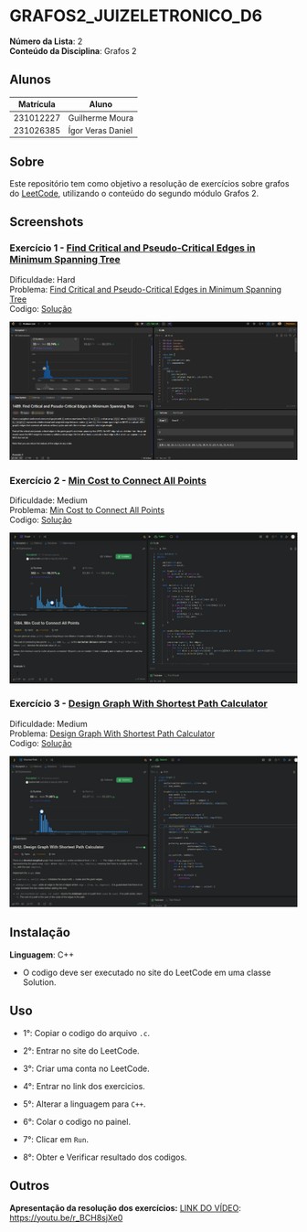 # GRAFOS2_JUIZELETRONICO_D6

**Número da Lista**: 2<br>
**Conteúdo da Disciplina**: Grafos 2<br>
 
## Alunos
|Matrícula | Aluno |
| -- | -- |
| 231012227   | Guilherme Moura  |
| 231026385  | Ígor Veras Daniel |

## Sobre 
Este repositório tem como objetivo a resolução de exercícios sobre grafos do [LeetCode](https://leetcode.com/), utilizando o conteúdo do segundo módulo Grafos 2.

## Screenshots
### Exercício 1 - [Find Critical and Pseudo-Critical Edges in Minimum Spanning Tree](https://leetcode.com/problems/find-critical-and-pseudo-critical-edges-in-minimum-spanning-tree/description)

Dificuldade: Hard<br>
Problema: [Find Critical and Pseudo-Critical Edges in Minimum Spanning Tree](https://github.com/projeto-de-algoritmos-2025/-GRAFOS2_JUIZELETRONICO_D6/blob/main/properties_graph/Exercicio1.c)<br>
Codigo: [Solução](https://github.com/projeto-de-algoritmos-2025/-GRAFOS2_JUIZELETRONICO_D6/blob/main/properties_graph/Exercicio1.md)<br>

![](https://github.com/projeto-de-algoritmos-2025/-GRAFOS2_JUIZELETRONICO_D6/blob/main/assets/imagem_2025-09-22_200250579.png)<br>


### Exercício 2 - [Min Cost to Connect All Points](https://leetcode.com/problems/min-cost-to-connect-all-points/description)

Dificuldade: Medium<br>
Problema: [Min Cost to Connect All Points](https://github.com/projeto-de-algoritmos-2025/-GRAFOS2_JUIZELETRONICO_D6/blob/main/min_cost/Exercicio2.md)<br>
Codigo: [Solução](https://github.com/projeto-de-algoritmos-2025/-GRAFOS2_JUIZELETRONICO_D6/blob/main/min_cost/Exercicio2.cpp)<br>

![](https://github.com/projeto-de-algoritmos-2025/-GRAFOS2_JUIZELETRONICO_D6/blob/main/assets/min_cost.png)<br>


### Exercício 3 - [Design Graph With Shortest Path Calculator](https://leetcode.com/problems/min-cost-to-connect-all-points/description)

Dificuldade: Medium<br>
Problema: [Design Graph With Shortest Path Calculator](https://github.com/projeto-de-algoritmos-2025/-GRAFOS2_JUIZELETRONICO_D6/blob/main/design_graph/Exercicio3.md)<br>
Codigo: [Solução](https://github.com/projeto-de-algoritmos-2025/-GRAFOS2_JUIZELETRONICO_D6/blob/main/design_graph/Exercicio3.cpp)<br>

![](https://github.com/projeto-de-algoritmos-2025/-GRAFOS2_JUIZELETRONICO_D6/blob/main/assets/design_graph.png)<br>

## Instalação 
**Linguagem**: C++<br>
- O codigo deve ser executado no site do LeetCode em uma classe Solution.

## Uso 
- 1°: Copiar o codigo do arquivo ```.c```.
 
- 2°: Entrar no site do LeetCode.
 
- 3°: Criar uma conta no LeetCode.
 
- 4°: Entrar no link dos exercicios.
 
- 5°: Alterar a linguagem para ```C++```.
 
- 6°: Colar o codigo no painel.
 
- 7°: Clicar em ```Run```.
 
- 8°: Obter e Verificar resultado dos codigos.
  
## Outros 
**Apresentação da resolução dos exercícios:** 
[LINK DO VÍDEO](https://youtu.be/r_BCH8sjXe0): https://youtu.be/r_BCH8sjXe0




